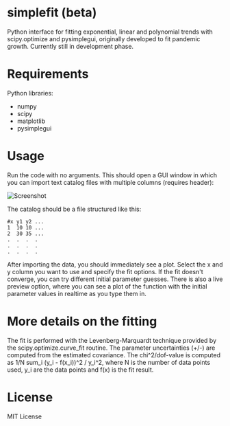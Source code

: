 # simplefit (beta)
Python interface for fitting exponential, linear and polynomial trends with scipy.optimize and pysimplegui, originally developed to fit pandemic growth. Currently still in development phase.

# Requirements
Python libraries: 
- numpy
- scipy
- matplotlib
- pysimplegui

# Usage
Run the code with no arguments. This should open a GUI window in which you can import text catalog files with multiple columns (requires header):

![Screenshot](http://sebastian.stapelberg.de/documents/simplefit.png "Screenshot")

The catalog should be a file structured like this:

``` shell
#x y1 y2 ...
1  10 10 ...
2  30 35 ...
.  .  .  . 
.  .  .  .
.  .  .  .
```

After importing the data, you should immediately see a plot. Select the x and y column you want to use and specify the fit options. If the fit doesn't converge, you can try different initial parameter guesses. There is also a live preview option, where you can see a plot of the function with the initial parameter values in realtime as you type them in.

# More details on the fitting
The fit is performed with the Levenberg-Marquardt technique provided by the scipy.optimize.curve_fit routine. The parameter uncertainties (+/-) are computed from the estimated covariance. The chi^2/dof-value is computed as 1/N sum_i (y_i - f(x_i))^2 / y_i^2, where N is the number of data points used, y_i are the data points and f(x) is the fit result.

# License

MIT License

